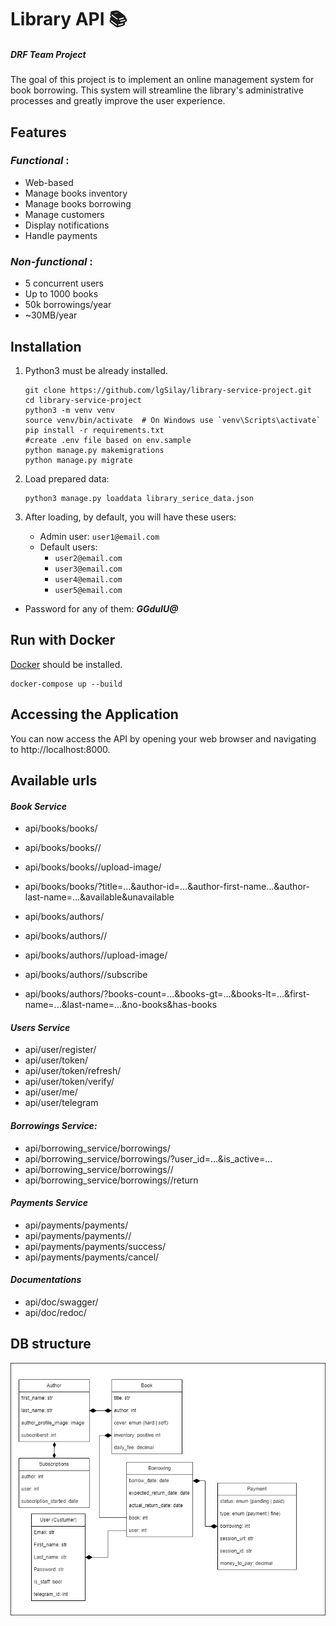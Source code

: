 # Library API 📚
##### DRF Team Project
The goal of this project is to implement an online management system for book borrowing. This system will streamline the library's administrative processes and greatly improve the user experience.

## Features

### **_Functional_** :

* Web-based
* Manage books inventory
* Manage books borrowing
* Manage customers
* Display notifications
* Handle payments
### **_Non-functional_** :
* 5 concurrent users
* Up to 1000 books
* 50k borrowings/year
* ~30MB/year


## Installation

1. Python3 must be already installed.

   ```shell
   git clone https://github.com/lgSilay/library-service-project.git
   cd library-service-project
   python3 -m venv venv
   source venv/bin/activate  # On Windows use `venv\Scripts\activate`
   pip install -r requirements.txt
   #create .env file based on env.sample
   python manage.py makemigrations
   python manage.py migrate
   ```
2. Load prepared data:

   ```shell
   python3 manage.py loaddata library_serice_data.json

3. After loading, by default, you will have these users:

   * Admin user: `user1@email.com` 
   * Default users:
      - `user2@email.com`
      - `user3@email.com`
      - `user4@email.com`
      - `user5@email.com`
* Password for any of them: ***GGduIU@***

## Run with Docker

[Docker](https://www.docker.com/products/docker-desktop) should be installed.
```shell
docker-compose up --build
```

## Accessing the Application

You can now access the API by opening your web browser 
and navigating to http://localhost:8000.

## Available urls
#### _Book Service_
- api/books/books/
- api/books/books/<id>/
- api/books/books/<id>/upload-image/
- api/books/books/?title=...&author-id=...&author-first-name...&author-last-name=...&available&unavailable

- api/books/authors/
- api/books/authors/<id>/
- api/books/authors/<id>/upload-image/
- api/books/authors/<id>/subscribe
- api/books/authors/?books-count=...&books-gt=...&books-lt=...&first-name=...&last-name=...&no-books&has-books

#### _Users Service_
- api/user/register/
- api/user/token/
- api/user/token/refresh/
- api/user/token/verify/
- api/user/me/
- api/user/telegram

#### _Borrowings Service:_
- api/borrowing_service/borrowings/
- api/borrowing_service/borrowings/?user_id=...&is_active=... 
- api/borrowing_service/borrowings/<id>/
- api/borrowing_service/borrowings/<id>/return

#### _Payments Service_
- api/payments/payments/
- api/payments/payments/<id>/
- api/payments/payments/success/
- api/payments/payments/cancel/

#### _Documentations_
- api/doc/swagger/
- api/doc/redoc/

## DB structure
![DB structure](demo/schema.png)
